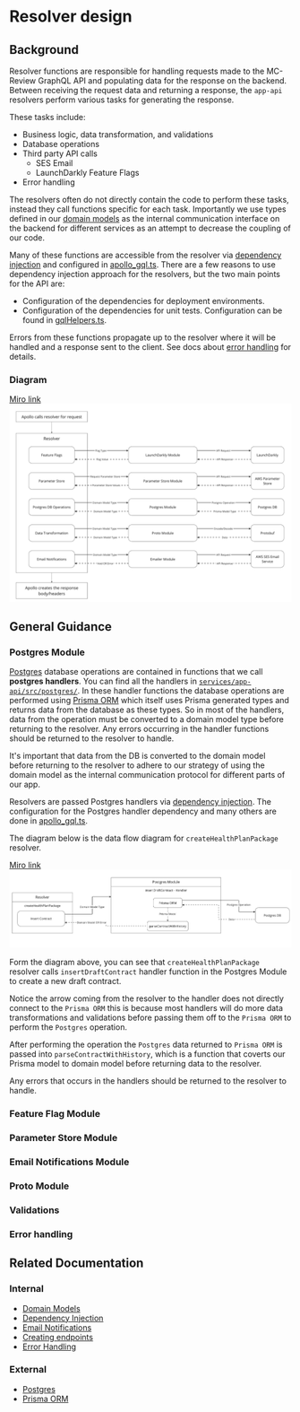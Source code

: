 # Resolver design

## Background
Resolver functions are responsible for handling requests made to the MC-Review GraphQL API and populating data for the response on the backend. Between receiving the request data and returning a response, the `app-api` resolvers perform various tasks for generating the response.

These tasks include:
- Business logic, data transformation, and validations
- Database operations
- Third party API calls
   - SES Email
   - LaunchDarkly Feature Flags
- Error handling

The resolvers often do not directly contain the code to perform these tasks, instead they call functions specific for each task. Importantly we use types defined in our [domain models](design-patterns.md#domain-models) as the internal communication interface on the backend for different services as an attempt to decrease the coupling of our code.

Many of these functions are accessible from the resolver via [dependency injection](design-patterns.md#dependency-injection) and configured in [apollo_gql.ts](../../services/app-api/src/handlers). There are a few reasons to use dependency injection approach for the resolvers, but the two main points for the API are:
- Configuration of the dependencies for deployment environments.
- Configuration of the dependencies for unit tests. Configuration can be found in [gqlHelpers.ts](../../services/app-api/src/testHelpers/gqlHelpers.ts).


Errors from these functions propagate up to the resolver where it will be handled and a response sent to the client. See docs about [error handling](error-handling.md) for details.

### Diagram
[Miro link](https://miro.com/app/board/o9J_lS5oLDk=/?moveToWidget=3458764573512051070&cot=14)
![resolver-design-diagram](../../.images/resolver-design-diagram.png)

## General Guidance
### Postgres Module
[Postgres](https://www.postgresql.org/docs/) database operations are contained in functions that we call **postgres handlers**. You can find all the handlers in [`services/app-api/src/postgres/`](../../services/app-api/src/postgres). In these handler functions the database operations are performed using [Prisma ORM](https://www.prisma.io/docs/orm) which itself uses Prisma generated types and returns data from the database as these types. So in most of the handlers, data from the operation must be converted to a domain model type before returning to the resolver. Any errors occurring in the handler functions should be returned to the resolver to handle.

It's important that data from the DB is converted to the domain model before returning to the resolver to adhere to our strategy of using the domain model as the internal communication protocol for different parts of our app. 

Resolvers are passed Postgres handlers via [dependency injection](design-patterns.md#dependency-injection). The configuration for the Postgres handler dependency and many others are done in [apollo_gql.ts](../../services/app-api/src/handlers).

The diagram below is the data flow diagram for `createHealthPlanPackage` resolver.

[Miro link](https://miro.com/app/board/o9J_lS5oLDk=/?moveToWidget=3458764573517610448&cot=14)
![postgres-handler-diagram](../../.images/postgres-handler-diagram.png)

Form the diagram above, you can see that `createHealthPlanPackage` resolver calls `insertDraftContract` handler function in the Postgres Module to create a new draft contract. 

Notice the arrow coming from the resolver to the handler does not directly connect to the `Prisma ORM` this is because most handlers will do more data transformations and validations before passing them off to the `Prisma ORM` to perform the `Postgres` operation.

After performing the operation the `Postgres` data returned to `Prisma ORM` is passed into `parseContractWithHistory`, which is a function that coverts our Prisma model to domain model before returning data to the resolver.

Any errors that occurs in the handlers should be returned to the resolver to handle.

### Feature Flag Module
### Parameter Store Module
### Email Notifications Module
### Proto Module
### Validations
### Error handling

## Related Documentation
### Internal
- [Domain Models](design-patterns.md#domain-models)
- [Dependency Injection](design-patterns.md#dependency-injection)
- [Email Notifications](email-notifications.md)
- [Creating endpoints](creating-and-testing-endpoints.md)
- [Error Handling](error-handling.md)
### External
- [Postgres](https://www.postgresql.org/docs/)
- [Prisma ORM](https://www.prisma.io/docs/orm)
